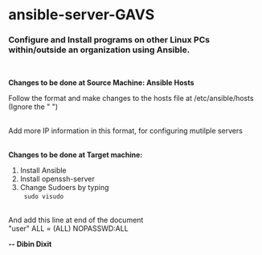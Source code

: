 # ansible-server-GAVS

<h3>Configure and Install programs on other Linux PCs within/outside an organization using Ansible. </h3></br>

<b>Changes to be done at Source Machine: Ansible Hosts</b></br>

Follow the format and make changes to the hosts file at /etc/ansible/hosts (Ignore the " ")

</br>Add more IP information in this format, for configuring mutilple servers

</br><b>Changes to be done at Target machine:</b></br>
1. Install Ansible</br>
2. Install openssh-server</br>
3. Change Sudoers by typing </br><code> sudo visudo </code>

</br>And add this line at end of the document
</br>"user" ALL = (ALL) NOPASSWD:ALL

<b> -- Dibin Dixit </b>
